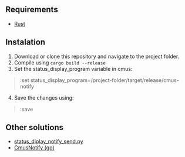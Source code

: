 ## Requirements
- [Rust](https://github.com/rust-lang/rust)

## Instalation
1. Download or clone this repository and navigate to the project folder.
2. Compile using `cargo build --release`
3. Set the status_display_program variable in cmus:
> :set status_display_program=/project-folder/target/release/cmus-notify
4. Save the changes using:
> :save

## Other solutions
- [status_diplay_notify_send.py](https://github.com/cmus/cmus/wiki/status_diplay_notify_send.py)
- [CmusNotify (go)](https://github.com/sebojanko/CmusNotify)
